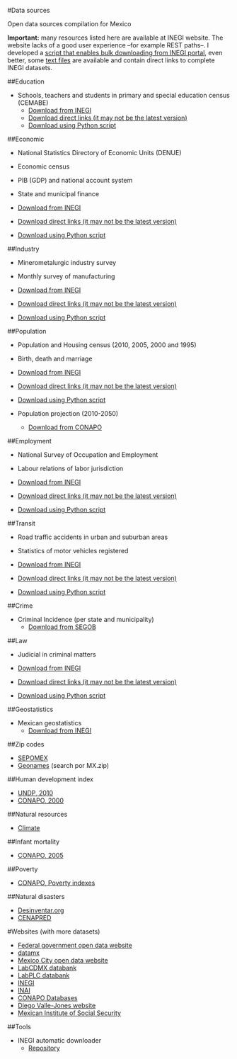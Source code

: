 #Data sources

Open data sources compilation for Mexico

**Important:** many resources listed here are available at INEGI website. The website lacks of a good user experience –for example REST paths–. I developed a [script that enables bulk downloading from INEGI portal](https://github.com/edublancas/inegi), even better, some [text files](https://github.com/edublancas/inegi/tree/master/links%20directos) are available and contain direct links to complete INEGI datasets.

##Education

* Schools, teachers and students in primary and special education census (CEMABE)
    * [Download from INEGI](http://www3.inegi.org.mx/sistemas/descarga/) 
    * [Download direct links (it may not be the latest version)](https://github.com/edublancas/inegi/tree/master/links%20directos)
    * [Download using Python script](https://github.com/edublancas/inegi)

##Economic

* National Statistics Directory of Economic Units (DENUE)
* Economic census
* PIB (GDP) and national account system
* State and municipal finance

* [Download from INEGI](http://www3.inegi.org.mx/sistemas/descarga/)
* [Download direct links (it may not be the latest version)](https://github.com/edublancas/inegi/tree/master/links%20directos)
* [Download using Python script](https://github.com/edublancas/inegi)


##Industry

* Minerometalurgic industry survey
* Monthly survey of manufacturing

* [Download from INEGI](http://www3.inegi.org.mx/sistemas/descarga/)
* [Download direct links (it may not be the latest version)](https://github.com/edublancas/inegi/tree/master/links%20directos)
* [Download using Python script](https://github.com/edublancas/inegi)

    
##Population

* Population and Housing census (2010, 2005, 2000 and 1995)
* Birth, death and marriage

* [Download from INEGI](http://www3.inegi.org.mx/sistemas/descarga/)
* [Download direct links (it may not be the latest version)](https://github.com/edublancas/inegi/tree/master/links%20directos)
* [Download using Python script](https://github.com/edublancas/inegi)

* Population projection (2010-2050)
    * [Download from CONAPO](http://www.conapo.gob.mx/es/CONAPO/Proyecciones_Datos)

##Employment

* National Survey of Occupation and Employment 
* Labour relations of labor jurisdiction

* [Download from INEGI](http://www3.inegi.org.mx/sistemas/descarga/)
* [Download direct links (it may not be the latest version)](https://github.com/edublancas/inegi/tree/master/links%20directos)
* [Download using Python script](https://github.com/edublancas/inegi)

##Transit

* Road traffic accidents in urban and suburban areas
* Statistics of motor vehicles registered

* [Download from INEGI](http://www3.inegi.org.mx/sistemas/descarga/)
* [Download direct links (it may not be the latest version)](https://github.com/edublancas/inegi/tree/master/links%20directos)
* [Download using Python script](https://github.com/edublancas/inegi)

##Crime

* Criminal Incidence (per state and municipality)
    * [Download from SEGOB](http://secretariadoejecutivo.gob.mx/incidencia-delictiva/incidencia-delictiva-fuero-comun.php)
    
##Law

* Judicial in criminal matters

* [Download from INEGI](http://www3.inegi.org.mx/sistemas/descarga/)
* [Download direct links (it may not be the latest version)](https://github.com/edublancas/inegi/tree/master/links%20directos)
* [Download using Python script](https://github.com/edublancas/inegi)

##Geostatistics

* Mexican geostatistics
    * [Download from INEGI](http://www.inegi.org.mx/geo/contenidos/geoestadistica/)

##Zip codes

* [SEPOMEX](http://correosdemexico.gob.mx/ServiciosLinea/Paginas/DescargaCP.aspx)
* [Geonames](http://download.geonames.org/export/zip/) (search por MX.zip)

##Human development index

* [UNDP, 2010](http://www.mx.undp.org/content/mexico/es/home/library/poverty/idh-municipal-en-mexico--nueva-metodologia.html)
* [CONAPO, 2000](http://www.conapo.gob.mx/es/CONAPO/Desarrollo_Humano)

##Natural resources

* [Climate](http://www.inegi.org.mx/geo/contenidos/recnat/clima/infoescala.aspx)

##Infant mortality

* [CONAPO, 2005](http://www.conapo.gob.mx/es/CONAPO/Estimacion_de_la_mortalidad_infantil_para_Mexico_las_entidades_federativas_y_los_municipios_2005)

##Poverty

* [CONAPO, Poverty indexes](http://www.conapo.gob.mx/es/CONAPO/Indices_de_Marginacion_Publicaciones)


##Natural disasters
* [Desinventar.org](http://www.desinventar.org/en/)
* [CENAPRED](http://www.atlasnacionalderiesgos.gob.mx/index.php/biblioteca)

#Websites (with more datasets)


* [Federal government open data website](http://datos.gob.mx/)
* [datamx](http://datamx.io/)
* [Mexico City open data website](http://www.datosabiertos.df.gob.mx/)
* [LabCDMX databank](http://datos.labcd.mx/dataset)
* [LabPLC databank](http://datos.labplc.mx/datasets)
* [INEGI](http://www.inegi.org.mx/)
* [INAI](http://portaltransparencia.gob.mx/pot/openData/openData.jsp)
* [CONAPO Databases](http://www.conapo.gob.mx/es/CONAPO/Bases_de_datos_ENADID_2009)
* [Diego Valle-Jones website](https://www.diegovalle.net/projects.html#url=%23datasets)
* [Mexican Institute of Social Security](http://datos.imss.gob.mx/)

##Tools

* INEGI automatic downloader
    * [Repository](https://github.com/edublancas/inegi)